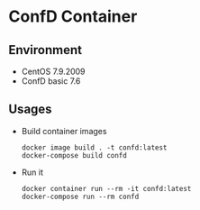 # ConfD Container

## Environment
* CentOS 7.9.2009
* ConfD basic 7.6

## Usages
* Build container images
  ```console
  docker image build . -t confd:latest
  docker-compose build confd
  ```
* Run it
  ```console
  docker container run --rm -it confd:latest
  docker-compose run --rm confd
  ```
